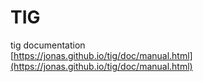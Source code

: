 # TIG

tig documentation\
[https://jonas.github.io/tig/doc/manual.html](https://jonas.github.io/tig/doc/manual.html)
